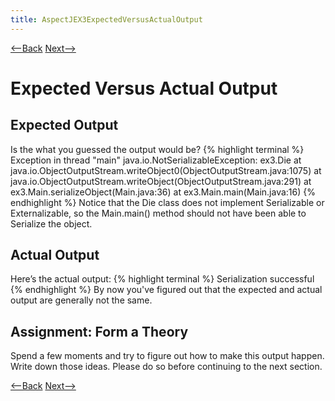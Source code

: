 ```yaml
---
title: AspectJEX3ExpectedVersusActualOutput
---
```

[<--Back](AspectJ_Example_2) [Next-->](AspectJEX3Possibilities)

# Expected Versus Actual Output

## Expected Output
Is the what you guessed the output would be?
{% highlight terminal %}
Exception in thread "main" java.io.NotSerializableException: ex3.Die
	at java.io.ObjectOutputStream.writeObject0(ObjectOutputStream.java:1075)
	at java.io.ObjectOutputStream.writeObject(ObjectOutputStream.java:291)
	at ex3.Main.serializeObject(Main.java:36)
	at ex3.Main.main(Main.java:16)
{% endhighlight %}
Notice that the Die class does not implement Serializable or Externalizable, so the Main.main() method should not have been able to Serialize the object.

## Actual Output
Here’s the actual output:
{% highlight terminal %}
Serialization successful
{% endhighlight %}
By now you've figured out that the expected and actual output are generally not the same.

## Assignment: Form a Theory
Spend a few moments and try to figure out how to make this output happen. Write down those ideas. Please do so before continuing to the next section.

[<--Back](AspectJ_Example_2) [Next-->](AspectJEX3Possibilities)
